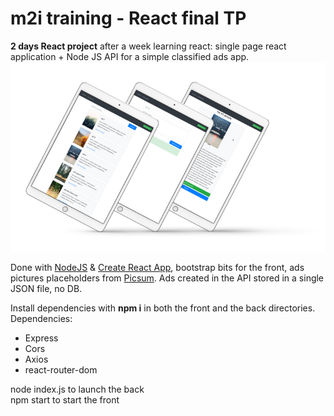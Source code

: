 # m2i training - React final TP
**2 days React project** after a week learning react: single page react application + Node JS API for a simple classified ads app.  
![Front end preview](/tp-final-react_cover.png)

Done with [NodeJS](https://nodejs.org/en/) & [Create React App](https://github.com/facebook/create-react-app), bootstrap bits for the front, ads pictures placeholders from [Picsum](https://picsum.photos/). Ads created in the API stored in a single JSON file, no DB.

Install dependencies with **npm i** in both the front and the back directories.  
Dependencies:
- Express  
- Cors  
- Axios  
- react-router-dom  

node index.js to launch the back  
npm start to start the front  
